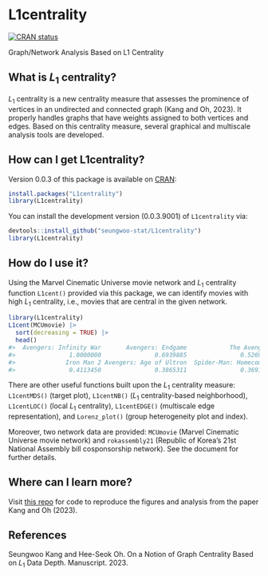
<!-- README.md is generated from README.Rmd. Please edit that file -->

# L1centrality

<!-- badges: start -->

[![CRAN
status](https://www.r-pkg.org/badges/version/L1centrality)](https://CRAN.R-project.org/package=L1centrality)
<!-- badges: end -->

Graph/Network Analysis Based on L1 Centrality

## What is *L*<sub>1</sub> centrality?

*L*<sub>1</sub> centrality is a new centrality measure that assesses the
prominence of vertices in an undirected and connected graph (Kang and
Oh, 2023). It properly handles graphs that have weights assigned to both
vertices and edges. Based on this centrality measure, several graphical
and multiscale analysis tools are developed.

## How can I get L1centrality?

Version 0.0.3 of this package is available on
[CRAN](https://cran.r-project.org/package=L1centrality):

``` r
install.packages("L1centrality")
library(L1centrality)
```

You can install the development version (0.0.3.9001) of `L1centrality`
via:

``` r
devtools::install_github("seungwoo-stat/L1centrality")
library(L1centrality)
```

## How do I use it?

Using the Marvel Cinematic Universe movie network and *L*<sub>1</sub>
centrality function `L1cent()` provided via this package, we can
identify movies with high *L*<sub>1</sub> centrality, i.e., movies that
are central in the given network.

``` r
library(L1centrality)
L1cent(MCUmovie) |> 
  sort(decreasing = TRUE) |> 
  head()
#>  Avengers: Infinity War       Avengers: Endgame            The Avengers 
#>               1.0000000               0.6939885               0.5269421 
#>              Iron Man 2 Avengers: Age of Ultron  Spider-Man: Homecoming 
#>               0.4113450               0.3865311               0.3691427
```

There are other useful functions built upon the *L*<sub>1</sub>
centrality measure: `L1centMDS()` (target plot), `L1centNB()`
(*L*<sub>1</sub> centrality-based neighborhood), `L1centLOC()` (local
*L*<sub>1</sub> centrality), `L1centEDGE()` (multiscale edge
representation), and `Lorenz_plot()` (group heterogeneity plot and
index).

Moreover, two network data are provided: `MCUmovie` (Marvel Cinematic
Universe movie network) and `rokassembly21` (Republic of Korea’s 21st
National Assembly bill cosponsorship network). See the document for
further details.

## Where can I learn more?

Visit [this repo](https://github.com/seungwoo-stat/L1centrality-paper)
for code to reproduce the figures and analysis from the paper Kang and
Oh (2023).

## References

Seungwoo Kang and Hee-Seok Oh. On a Notion of Graph Centrality Based on
*L*<sub>1</sub> Data Depth. Manuscript. 2023.
